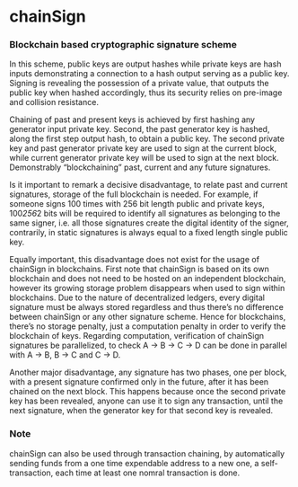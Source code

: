 # chainSign
### Blockchain based cryptographic signature scheme

In this scheme, public keys are output hashes while private keys are hash inputs demonstrating a connection to a hash output serving as a public key. Signing is revealing the possession of a private value, that outputs the public key when hashed accordingly, thus its security relies on pre-image and collision resistance.

Chaining of past and present keys is achieved by first hashing any generator input private key. Second, the past generator key is hashed, along the first step output hash, to obtain a public key. The second private key and past generator private key are used to sign at the current block, while current generator private key will be used to sign at the next block. Demonstrably “blockchaining” past, current and any future signatures.

Is it important to remark a decisive disadvantage, to relate past and current signatures, storage of the full blockchain is needed. For example, if someone signs 100 times with 256 bit length public and private keys, 100*256*2 bits will be required to identify all signatures as belonging to the same signer, i.e. all those signatures create the digital identity of the signer, contrarily, in static signatures is always equal to a fixed length single public key. 

Equally important, this disadvantage does not exist for the usage of chainSign in blockchains. First note that chainSign is based on its own blockchain and does not need to be hosted on an independent blockchain, however its growing storage problem disappears when used to sign within blockchains. Due to the nature of decentralized ledgers, every digital signature must be always stored regardless and thus there’s no difference between chainSign or any other signature scheme. Hence for blockchains, there’s no storage penalty, just a computation penalty in order to verify the blockchain of keys. Regarding computation, verification of chainSign signatures be parallelized, to check A → B → C → D can be done in parallel with A → B, B → C and C → D.

Another major disadvantage, any signature has two phases, one per block, with a present signature confirmed only in the future, after it has been chained on the next block. This happens because once the second private key has been revealed, anyone can use it to sign any transaction, until the next signature, when the generator key for that second key is revealed.

### Note
chainSign can also be used through transaction chaining, by automatically sending funds from a one time expendable address to a new one, a self-transaction, each time at least one nomral transaction is done.

